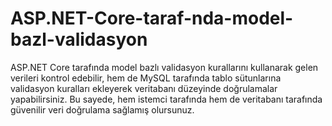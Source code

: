 # ASP.NET-Core-taraf-nda-model-bazl-validasyon
ASP.NET Core tarafında model bazlı validasyon kurallarını kullanarak gelen verileri kontrol edebilir, hem de MySQL tarafında tablo sütunlarına validasyon kuralları ekleyerek veritabanı düzeyinde doğrulamalar yapabilirsiniz. Bu sayede, hem istemci tarafında hem de veritabanı tarafında güvenilir veri doğrulama sağlamış olursunuz.
